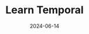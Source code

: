 ---
title: "Learn Temporal"
date: 2024-06-14
draft: false
# description
weight: 8
description: "Temporal acts like a reliable manager for your application. It breaks down your code into manageable steps called workflows."
type : "learning-center"
---